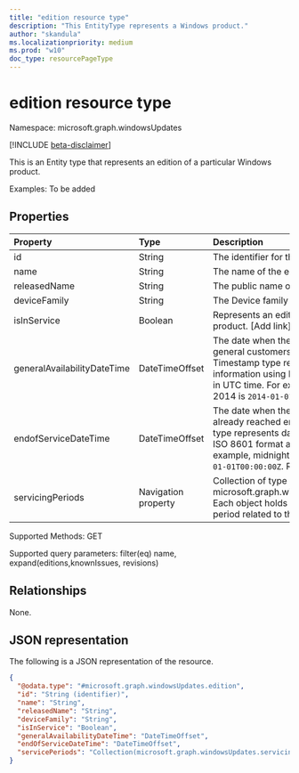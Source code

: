 ```yaml
---
title: "edition resource type"
description: "This EntityType represents a Windows product."
author: "skandula"
ms.localizationpriority: medium
ms.prod: "w10"
doc_type: resourcePageType
---
```


# edition resource type

Namespace: microsoft.graph.windowsUpdates

[!INCLUDE [beta-disclaimer](../../includes/beta-disclaimer.md)]

This is an Entity type that represents an edition of a particular Windows product. 

Examples: To be added 

## Properties
|Property|Type|Description|
|:---|:---|:---|
|id|String|The identifier for the entry. Read-only.|
|name|String|The name of the edition. Read-only.|
|releasedName|String|The public name of the edition. Read-only.|
|deviceFamily|String|The Device family targeted by the edition|
|isInService|Boolean| Represents an edition of a particular Windows product. [Add link] |
|generalAvailabilityDateTime|DateTimeOffset|The date when the edition became available to the general customers for the first time. The Timestamp type represents date and time information using ISO 8601 format and is always in UTC time. For example, midnight UTC on Jan 1, 2014 is `2014-01-01T00:00:00Z`. Read-only.|
|endofServiceDateTime|DateTimeOffset|The date when the edition will reach or has already reached end of service. The Timestamp type represents date and time information using ISO 8601 format and is always in UTC time. For example, midnight UTC on Jan 1, 2014 is `2014-01-01T00:00:00Z`. Read-only. |
|servicingPeriods|Navigation property| Collection of type microsoft.graph.windowsUpdates.servicingPeriod. Each object holds information of a servicing period related to the product edition.|

Supported Methods: GET

Supported query parameters: filter(eq) name, expand(editions,knownIssues, revisions)

## Relationships
None.

## JSON representation
The following is a JSON representation of the resource.
<!-- {
  "blockType": "resource",
  "keyProperty": "id",
  "@odata.type": "microsoft.graph.windowsUpdates.edition",
  "openType": false
}
-->
``` json
{
  "@odata.type": "#microsoft.graph.windowsUpdates.edition",
  "id": "String (identifier)",
  "name": "String",
  "releasedName": "String",
  "deviceFamily": "String",
  "isInService": "Boolean",
  "generalAvailabilityDateTime": "DateTimeOffset",
  "endOfServiceDateTime": "DateTimeOffset",  
  "servicePeriods": "Collection(microsoft.graph.windowsUpdates.servicingPeriod)"
}
```
